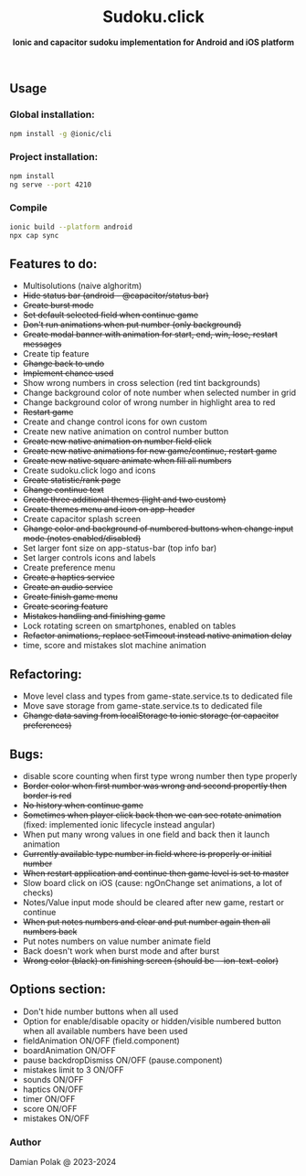 <h1 align="center">Sudoku.click</h1>
<p align="center">
  <b>Ionic and capacitor sudoku implementation for Android and iOS platform</b>
</p>
<br>

## Usage

### Global installation:

```bash
npm install -g @ionic/cli
```

### Project installation:

```bash
npm install
ng serve --port 4210
```

### Compile

```bash
ionic build --platform android
npx cap sync
```

## Features to do:

- Multisolutions (naive alghoritm)
- ~~Hide status bar (android - @capacitor/status bar)~~
- ~~Create burst mode~~
- ~~Set default selected field when continue game~~
- ~~Don't run animations when put number (only background)~~
- ~~Create modal banner with animation for start, end, win, lose, restart messages~~
- Create tip feature
- ~~Change back to undo~~
- ~~Implement chance used~~
- Show wrong numbers in cross selection (red tint backgrounds)
- Change background color of note number when selected number in grid
- Change background color of wrong number in highlight area to red
- ~~Restart game~~
- Create and change control icons for own custom
- Create new native animation on control number button
- ~~Create new native animation on number field click~~
- ~~Create new native animations for new game/continue, restart game~~
- ~~Create new native square animate when fill all numbers~~
- Create sudoku.click logo and icons
- ~~Create statistic/rank page~~
- ~~Change continue text~~
- ~~Create three additional themes (light and two custom)~~
- ~~Create themes menu and icon on app-header~~
- Create capacitor splash screen
- ~~Change color and background of numbered buttons when change input mode (notes enabled/disabled)~~
- Set larger font size on app-status-bar (top info bar)
- Set larger controls icons and labels
- Create preference menu
- ~~Create a haptics service~~
- ~~Create an audio service~~
- ~~Create finish game menu~~
- ~~Create scoring feature~~
- ~~Mistakes handling and finishing game~~
- Lock rotating screen on smartphones, enabled on tables
- ~~Refactor animations, replace setTimeout instead native animation delay~~
- time, score and mistakes slot machine animation

## Refactoring:

- Move level class and types from game-state.service.ts to dedicated file
- Move save storage from game-state.service.ts to dedicated file
- ~~Change data saving from localStorage to ionic storage (or capacitor preferences)~~

## Bugs:

- disable score counting when first type wrong number then type properly
- ~~Border color when first number was wrong and second propertly then border is red~~
- ~~No history when continue game~~
- ~~Sometimes when player click back then we can see rotate animation~~ (fixed: implemented ionic lifecycle instead angular)
- When put many wrong values in one field and back then it launch animation
- ~~Currently available type number in field where is properly or initial number~~
- ~~When restart application and continue then game level is set to master~~
- Slow board click on iOS (cause: ngOnChange set animations, a lot of checks)
- Notes/Value input mode should be cleared after new game, restart or continue
- ~~When put notes numbers and clear and put number again then all numbers back~~
- Put notes numbers on value number animate field
- Back doesn't work when burst mode and after burst
- ~~Wrong color (black) on finishing screen (should be --ion-text-color)~~

## Options section:

- Don't hide number buttons when all used
- Option for enable/disable opacity or hidden/visible numbered button when all available numbers have been used
- fieldAnimation ON/OFF (field.component)
- boardAnimation ON/OFF
- pause backdropDismiss ON/OFF (pause.component)
- mistakes limit to 3 ON/OFF
- sounds ON/OFF
- haptics ON/OFF
- timer ON/OFF
- score ON/OFF
- mistakes ON/OFF

### Author

Damian Polak @ 2023-2024
